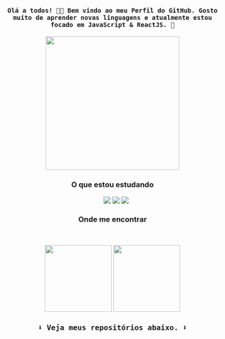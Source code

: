 

<h4 align="center" font-size="32px"><samp> Olá a todos! 👋🏾  Bem vindo ao meu Perfil do GitHub. Gosto muito de aprender novas linguagens e atualmente estou focado em JavaScript & ReactJS. 💙 </samp></h4>

<p align="center">
  <img height="300px" src="https://camo.githubusercontent.com/c8603029e1d7baade74d71c1823bdcdbaa61f08c2bf062a483e02e0f4ace034c/68747470733a2f2f692e67697068792e636f6d2f5254684e30684f5332474f344d2e676966">
</p>
 

<h3 align="center">O que estou estudando</h3>
<p align="center">
<img src="https://img.shields.io/badge/Python-21478f?style=for-the-badge&logo=python&logoColor=white" alt=""> <img src="https://img.shields.io/badge/HTML-21478f?style=for-the-badge&logo=html5&logoColor=white" alt=""> <img src="https://img.shields.io/badge/CSS-21478f?&style=for-the-badge&logo=css3&logoColor=white" alt=""> <img 
src="https://img.shields.io/badge/JavaScript-21478f?style=for-the-badge&logo=javascript&logoColor=white" alt=""> <img src="https://img.shields.io/badge/React-21478f?style=for-the-badge&logo=react&logoColor=white"> <img src="https://img.shields.io/badge/Bootstrap-21478f?style=for-the-badge&logo=bootstrap&logoColor=white"> <img src="https://img.shields.io/badge/Java-21478f?style=for-the-badge&logo=java&logoColor=white">
</p>

 <h3 align="center">Onde me encontrar</h3>
<p align="center">
<a href="mailto:natanpedrodasilva@gmail.com" target="_blank"><img src="https://img.shields.io/badge/Gmail-21478f?style=for-the-badge&logo=gmail&logoColor=white" alt=""></a>
<a href="https://www.instagram.com/p3drosep/" target="_blank"><img src="https://img.shields.io/badge/Instagram-21478f?style=for-the-badge&logo=instagram&logoColor=white" alt=""></a> <a href="https://www.linkedin.com/in/nat%C3%A3-pedro-735443218/" target="_blank"><img src="https://img.shields.io/badge/LinkedIn-21478f?style=for-the-badge&logo=linkedin&logoColor=white" alt=""></a>
</p>

<p align="center">
<img height="150em" src="https://github-readme-stats.vercel.app/api/top-langs/?username=DevPedro10&layout=compact&langs_count=7&theme=gotham"/>
<img height="150em" src="https://github-readme-streak-stats.herokuapp.com/?user=DevPedro10&theme=gotham"/>
</p>

<h3 align="center"><samp>⬇️ Veja meus repositórios abaixo. ⬇️<samp></h3>


